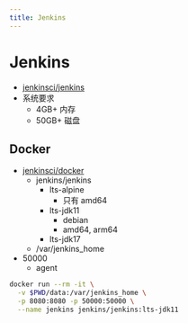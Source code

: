 ```yaml
---
title: Jenkins
---
```


# Jenkins

- [jenkinsci/jenkins](https://github.com/jenkinsci/jenkins)
- 系统要求
  - 4GB+ 内存
  - 50GB+ 磁盘

## Docker

- [jenkinsci/docker](https://github.com/jenkinsci/docker)
  - jenkins/jenkins
    - lts-alpine
      - 只有 amd64
    - lts-jdk11
      - debian
      - amd64, arm64
    - lts-jdk17
  - /var/jenkins_home
- 50000
  - agent

```bash
docker run --rm -it \
  -v $PWD/data:/var/jenkins_home \
  -p 8080:8080 -p 50000:50000 \
  --name jenkins jenkins/jenkins:lts-jdk11
```
